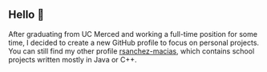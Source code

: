 ## Hello 👋 

After graduating from UC Merced and working a full-time position for some time, I decided to create a new GitHub profile to focus on personal projects. You can still find my other profile [rsanchez-macias](https://github.com/rsanchez-macias), which contains school projects written mostly in Java or C++. 

